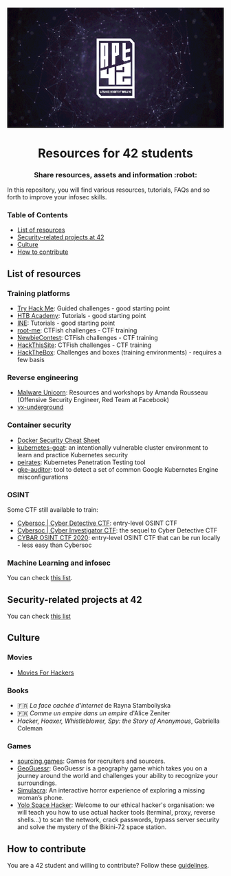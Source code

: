<p align="center">
  <img src="assets/apt42_banner.png" alt="APT42 logo" />
</p>

<h1 align="center">
  Resources for 42 students
</h1>
<h3 align="center">
  Share resources, assets and information :robot:
</h3>

In this repository, you will find various resources, tutorials, FAQs and so forth to improve your infosec skills.

### Table of Contents

- [List of resources](#list-of-resources)
- [Security-related projects at 42](#security-related-projects-at-42)
- [Culture](#culture)
- [How to contribute](#how-to-contribute)

## List of resources

### Training platforms

- [Try Hack Me](https://tryhackme.com/): Guided challenges - good starting point
- [HTB Academy](https://academy.hackthebox.eu/): Tutorials - good starting point
- [INE](https://my.ine.com/): Tutorials - good starting point
- [root-me](https://www.root-me.org/): CTFish challenges - CTF training
- [NewbieContest](https://www.newbiecontest.org/): CTFish challenges - CTF training
- [HackThisSite](https://www.hackthissite.org/): CTFish challenges - CTF training
- [HackTheBox](https://www.hackthebox.eu/): Challenges and boxes (training environments) - requires a few basis

### Reverse engineering

- [Malware Unicorn](https://malwareunicorn.org/): Resources and workshops by Amanda Rousseau (Offensive Security Engineer, Red Team at Facebook)
- [vx-underground](https://vx-underground.org/)

### Container security

- [Docker Security Cheat Sheet](https://cheatsheetseries.owasp.org/cheatsheets/Docker_Security_Cheat_Sheet.html)
- [kubernetes-goat](https://github.com/madhuakula/kubernetes-goat): an intentionally vulnerable cluster environment to learn and practice Kubernetes security
- [peirates](https://github.com/inguardians/peirates): Kubernetes Penetration Testing tool
- [gke-auditor](https://github.com/google/gke-auditor): tool to detect a set of common Google Kubernetes Engine misconfigurations

### OSINT

Some CTF still available to train:

- [Cybersoc | Cyber Detective CTF](https://ctf.cybersoc.wales/): entry-level OSINT CTF
- [Cybersoc | Cyber Investigator CTF](https://investigator.cybersoc.wales/): the sequel to Cyber Detective CTF
- [CYBAR OSINT CTF 2020](https://github.com/cybar-party/cybar-osint-ctf-2020): entry-level OSINT CTF that can be run locally - less easy than Cybersoc

### Machine Learning and infosec

You can check [this list](ml_for_infosec.md).

## Security-related projects at 42

You can check [this list](projects_at_42.md)

## Culture

### Movies

- [Movies For Hackers](https://github.com/k4m4/movies-for-hackers)

### Books

- :fr: *La face cachée d'internet* de Rayna Stamboliyska
- :fr: *Comme un empire dans un empire* d'Alice Zeniter
- *Hacker, Hoaxer, Whistleblower, Spy: the Story of Anonymous*, Gabriella Coleman

### Games

- [sourcing.games](https://sourcing.games/): Games for recruiters and sourcers.
- [GeoGuessr](https://www.geoguessr.com/): GeoGuessr is a geography game which takes you on a journey around the world and challenges your ability to recognize your surroundings.
- [Simulacra](https://store.steampowered.com/app/712730/SIMULACRA/): An interactive horror experience of exploring a missing woman’s phone.
- [Yolo Space Hacker](https://store.steampowered.com/app/1341450/Yolo_Space_Hacker/): Welcome to our ethical hacker's organisation: we will teach you how to use actual hacker tools (terminal, proxy, reverse shells...) to scan the network, crack passwords, bypass server security and solve the mystery of the Bikini-72 space station.

## How to contribute

You are a 42 student and willing to contribute? Follow these [guidelines](CONTRIBUTING.md).
